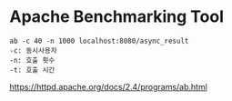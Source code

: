 Apache Benchmarking Tool
======================


```text
ab -c 40 -n 1000 localhost:8080/async_result
-c: 동시사용자
-n: 호출 횟수
-t: 호출 시간
```

https://httpd.apache.org/docs/2.4/programs/ab.html
